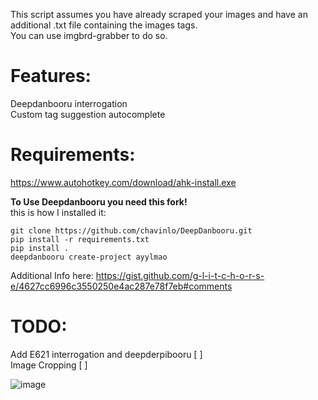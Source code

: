 This script assumes you have already scraped your images and have an additional .txt file containing the images tags.<br>
You can use imgbrd-grabber to do so.

# Features:
Deepdanbooru interrogation<br>
Custom tag suggestion autocomplete<br>

# Requirements:
https://www.autohotkey.com/download/ahk-install.exe

**To Use Deepdanbooru you need this fork!**<br>
this is how I installed it:
```
git clone https://github.com/chavinlo/DeepDanbooru.git
pip install -r requirements.txt
pip install . 
deepdanbooru create-project ayylmao
```
Additional Info here:
https://gist.github.com/g-l-i-t-c-h-o-r-s-e/4627cc6996c3550250e4ac287e78f7eb#comments


# TODO:<br>
Add E621 interrogation and deepderpibooru [ ]<br>
Image Cropping [ ]<br>

![image](https://user-images.githubusercontent.com/17163949/198736185-e80236ec-3954-48ab-b714-ce057f6d91f4.png)
